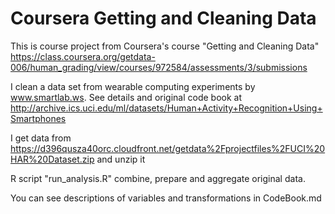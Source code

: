Coursera Getting and Cleaning Data
========================

This is course project from Coursera's course "Getting and Cleaning Data"
https://class.coursera.org/getdata-006/human_grading/view/courses/972584/assessments/3/submissions

I clean a data set from wearable computing experiments by www.smartlab.ws. See details and original code book at http://archive.ics.uci.edu/ml/datasets/Human+Activity+Recognition+Using+Smartphones

I get data from https://d396qusza40orc.cloudfront.net/getdata%2Fprojectfiles%2FUCI%20HAR%20Dataset.zip and unzip it

R script "run_analysis.R" combine, prepare and aggregate original data.

You can see descriptions of variables and transformations in CodeBook.md
